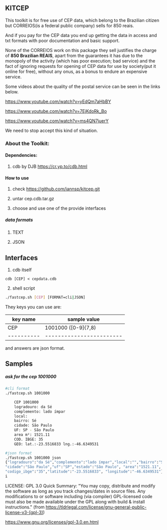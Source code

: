 ## KITCEP

This toolkit is for free use of CEP data, which belong to the Brazilian citizen but CORREIOS(is a federal public company) sells for 850 reais.

And if you pay for the CEP data you end up getting the data in access and txt formats with poor documentation and basic support.

None of the CORREIOS work on this package they sell justifies the charge of __850 Brazilian REAIS__, apart from the guarantees it has due to the monopoly of the activity (which has poor execution; bad service) and the fact of ignoring requests for opening of CEP data for use by society(put it online for free), without any onus, as a bonus to endure an expensive service.

Some videos about the quality of the postal service can be seen in the links below.

https://www.youtube.com/watch?v=yEdQm7aHbBY

https://www.youtube.com/watch?v=7EjKdoRk_Bo

https://www.youtube.com/watch?v=ms4QN7juerY

We need to stop accept this kind of situation. 

### About the Toolkit:


#### Dependencies:

1. cdb by DJB https://cr.yp.to/cdb.html

#### How to use 

1. check https://github.com/iannsp/kitcep.git

2. untar cep.cdb.tar.gz

3. choose and use one of the provide interfaces

##### data formats 

 1. TEXT

 2. JSON 

## Interfaces ##

1. cdb itself
```nash
cdb [CEP] < cepdata.cdb
``` 

2. shell script
```bash
./fastcep.sh [CEP] [FORMAT=cli|JSON]
```


They keys you can use are:

| key name | sample value           |
|----------|------------------------|
| CEP      | 1001000 ([0-9]{7,8)    |
|----------|------------------------|


and answers are json format.

## Samples


##### ask for the cep 1001000 
```bash
#cli format
./fastcep.sh 1001000

    CEP 1001000
    logradouro: da Sé
    complemento: lado ímpar
    local: 
    bairro: Sé
    cidade: São Paulo
    UF: SP - São Paulo
    area m²: 1521.11
    COD. IBGE: 35
    GEO: lat.:-23.5516833 lng.:-46.6349531

#json format
./fastcep.sh 1001000 json
{"logradouro":"da Sé","complemento":"lado ímpar","local":"","bairro":"Sé",
"cidade":"São Paulo","uf":"SP","estado":"São Paulo", "area":"1521.11",
"codigo_ibge":"35","latitude":"-23.5516833", "longitude":"-46.6349531"}
i
```


LICENSE: GPL 3.0
Quick Summary: "You may copy, distribute and modify the software as long as you track changes/dates in source files. Any modifications to or software including (via compiler) GPL-licensed code must also be made available under the GPL along with build & install instructions." (from https://tldrlegal.com/license/gnu-general-public-license-v3-(gpl-3))



https://www.gnu.org/licenses/gpl-3.0.en.html

